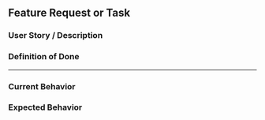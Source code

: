 ## Feature Request or Task

### User Story / Description

### Definition of Done

-------
### Current Behavior

### Expected Behavior
